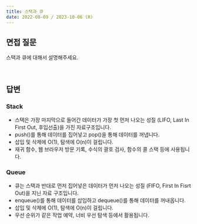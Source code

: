 ```yaml
---
title: 스택과 큐
date: 2022-08-09 / 2023-10-06 (R)
---
```


## 면접 질문

스택과 큐에 대해서 설명해주세요.

<br>

## 답변

### Stack

-   스택은 가장 마지막으로 들어간 데이터가 가장 첫 먼저 나오는 성질 (LIFO, Last In First Out, 후입선출)을 가진 자료구조입니다.
-   push()를 통해 데이터를 집어넣고 pop()을 통해 데이터를 꺼냅니다.
-   삽입 및 삭제에 O(1), 탐색에 O(n)이 걸립니다.
-   재귀 함수, 웹 브라우저 방문 기록, 수식의 괄호 검사, 함수의 콜 스택 등에 사용됩니다.

### Queue

-   큐는 스택과 반대로 먼저 집어넣은 데이터가 먼저 나오는 성질 (FIFO, First In Fisrt Out)을 지닌 자료 구조입니다.
-   enqueue()를 통해 데이터를 삽입하고 dequeue()를 통해 데이터를 꺼내옵니다.
-   삽입 및 삭제에 O(1), 탐색에 O(n)이 걸립니다.
-   우선 순위가 같은 작업 예약, 너비 우선 탐색 등에서 활용됩니다.

<br>

